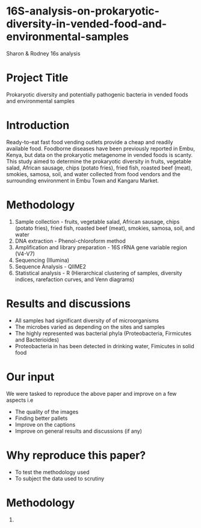 # 16S-analysis-on-prokaryotic-diversity-in-vended-food-and-environmental-samples
Sharon &amp; Rodney 16s analysis

# Project Title

Prokaryotic diversity and potentially pathogenic bacteria in vended foods and environmental samples

# Introduction

Ready-to-eat fast food vending outlets provide a cheap and readily available food. Foodborne diseases have been previously reported in Embu, Kenya, but data on the prokaryotic metagenome in vended foods is scanty. This study aimed to determine the prokaryotic diversity in fruits, vegetable salad, African sausage, chips (potato fries), fried fish, roasted beef (meat), smokies, samosa, soil, and water collected from food vendors and the surrounding environment in Embu Town and Kangaru Market.

# Methodology 

1. Sample collection - fruits, vegetable salad, African sausage, chips (potato fries), fried fish, roasted beef (meat), smokies, samosa, soil, and water
2. DNA extraction - Phenol-chloroform method
3. Amplification and library preparation - 16S rRNA gene variable region (V4-V7)
4. Sequencing (Illumina)
5. Sequence Analysis - QIIME2 
6. Statistical analysis - R (Hierarchical clustering of samples, diversity indices, rarefaction curves, and Venn diagrams)

# Results and discussions
- All samples had significant diversity of of microorganisms
- The microbes varied as depending on the sites and samples
- The highly represented was bacterial phyla (Proteobacteria, Firmicutes and Bacterioides)
- Proteobacteria in has been detected in drinking water, Fimicutes in solid food

# Our input

We were tasked to reproduce the above paper and improve on a few aspects i.e

- The quality of the images
- Finding better pallets
- Improve on the captions
- Improve on general results and discussions (if any)

# Why reproduce this paper?

- To test the methodology used
- To subject the data used to scrutiny

# Methodology

1. 

